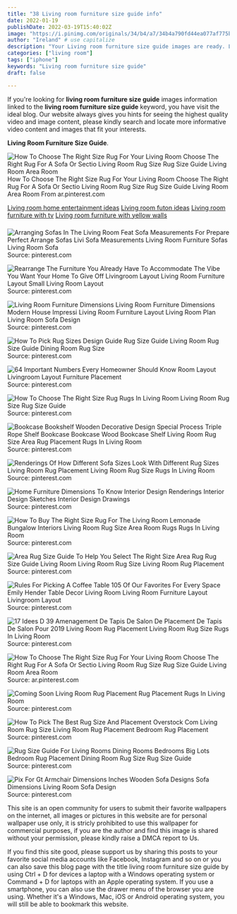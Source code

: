 ```yaml
---
title: "38 Living room furniture size guide info"
date: 2022-01-19
publishDate: 2022-03-19T15:40:02Z
image: "https://i.pinimg.com/originals/34/b4/a7/34b4a790fd44ea077af775b7bb3dda0d.jpg"
author: "Ireland" # use capitalize
description: "Your Living room furniture size guide images are ready. Living room furniture size guide are a topic that is being searched for and liked by netizens today. You can Download the Living room furniture size guide files here. Download all royalty-free vectors."
categories: ["living room"]
tags: ["iphone"]
keywords: "Living room furniture size guide"
draft: false

---
```


If you're looking for **living room furniture size guide** images information linked to the **living room furniture size guide** keyword, you have visit the ideal  blog.  Our website always  gives you  hints  for seeing  the highest  quality video and image  content, please kindly search and locate more informative video content and images  that fit your interests.

**Living Room Furniture Size Guide**. 

![How To Choose The Right Size Rug For Your Living Room Choose The Right Rug For A Sofa Or Sectio Living Room Rug Size Rug Size Guide Living Room Area Room](https://i.pinimg.com/originals/32/a4/94/32a4941f0272744717f273657f2bb821.png "How To Choose The Right Size Rug For Your Living Room Choose The Right Rug For A Sofa Or Sectio Living Room Rug Size Rug Size Guide Living Room Area Room")
How To Choose The Right Size Rug For Your Living Room Choose The Right Rug For A Sofa Or Sectio Living Room Rug Size Rug Size Guide Living Room Area Room From ar.pinterest.com

[Living room home entertainment ideas](/living-room-home-entertainment-ideas/)
[Living room futon ideas](/living-room-futon-ideas/)
[Living room furniture with tv](/living-room-furniture-with-tv/)
[Living room furniture with yellow walls](/living-room-furniture-with-yellow-walls/)



### 

 


![Arranging Sofas In The Living Room Feat Sofa Measurements For Prepare Perfect Arrange Sofas Livi Sofa Measurements Living Room Furniture Sofas Living Room Sofa](https://i.pinimg.com/736x/ee/c7/f4/eec7f4a7d9924dfd13f72bfdaf94216d.jpg "Arranging Sofas In The Living Room Feat Sofa Measurements For Prepare Perfect Arrange Sofas Livi Sofa Measurements Living Room Furniture Sofas Living Room Sofa")
Source: pinterest.com

 

![Rearrange The Furniture You Already Have To Accommodate The Vibe You Want Your Home To Give Off Livingroom Layout Living Room Furniture Layout Small Living Room Layout](https://i.pinimg.com/originals/87/92/80/87928074b9df8a6d33411e895d89d977.jpg "Rearrange The Furniture You Already Have To Accommodate The Vibe You Want Your Home To Give Off Livingroom Layout Living Room Furniture Layout Small Living Room Layout")
Source: pinterest.com

 

![Living Room Furniture Dimensions Living Room Furniture Dimensions Modern House Impressi Living Room Furniture Layout Living Room Plan Living Room Sofa Design](https://i.pinimg.com/736x/db/49/c8/db49c8d9ce72a5e295942429b343a93d.jpg "Living Room Furniture Dimensions Living Room Furniture Dimensions Modern House Impressi Living Room Furniture Layout Living Room Plan Living Room Sofa Design")
Source: pinterest.com

 

![How To Pick Rug Sizes Design Guide Rug Size Guide Living Room Rug Size Guide Dining Room Rug Size](https://i.pinimg.com/originals/03/d1/8d/03d18d03d73ff5921a8df1a7ebbd06af.jpg "How To Pick Rug Sizes Design Guide Rug Size Guide Living Room Rug Size Guide Dining Room Rug Size")
Source: pinterest.com

 

![64 Important Numbers Every Homeowner Should Know Room Layout Livingroom Layout Furniture Placement](https://i.pinimg.com/originals/ba/0e/48/ba0e486fb9a85d2a8ef16c0e3ea8cf42.jpg "64 Important Numbers Every Homeowner Should Know Room Layout Livingroom Layout Furniture Placement")
Source: pinterest.com

 

![How To Choose The Right Size Rug Rugs In Living Room Living Room Rug Size Rug Size Guide](https://i.pinimg.com/736x/a0/89/37/a08937bab9509aa675a4cef074c648f6--small-living-rooms-rug-size-living-room.jpg "How To Choose The Right Size Rug Rugs In Living Room Living Room Rug Size Rug Size Guide")
Source: pinterest.com

 

![Bookcase Bookshelf Wooden Decorative Design Special Process Triple Rope Shelf Bookcase Bookcase Wood Bookcase Shelf Living Room Rug Size Area Rug Placement Rugs In Living Room](https://i.pinimg.com/736x/83/51/6c/83516ce294ec7cadb7cbde7887b5b7eb.jpg "Bookcase Bookshelf Wooden Decorative Design Special Process Triple Rope Shelf Bookcase Bookcase Wood Bookcase Shelf Living Room Rug Size Area Rug Placement Rugs In Living Room")
Source: pinterest.com

 

![Renderings Of How Different Sofa Sizes Look With Different Rug Sizes Living Room Rug Placement Living Room Rug Size Rugs In Living Room](https://i.pinimg.com/originals/1b/73/aa/1b73aab4ab1d6f4dabf9abf637df0901.png "Renderings Of How Different Sofa Sizes Look With Different Rug Sizes Living Room Rug Placement Living Room Rug Size Rugs In Living Room")
Source: pinterest.com

 

![Home Furniture Dimensions To Know Interior Design Renderings Interior Design Sketches Interior Design Drawings](https://i.pinimg.com/736x/f9/58/74/f9587415d81af2655ac1cd75c23054d6.jpg "Home Furniture Dimensions To Know Interior Design Renderings Interior Design Sketches Interior Design Drawings")
Source: pinterest.com

 

![How To Buy The Right Size Rug For The Living Room Lemonade Bungalow Interiors Living Room Rug Size Area Room Rugs Rugs In Living Room](https://i.pinimg.com/736x/44/12/31/441231df81bb6566a51028d233691b3d.jpg "How To Buy The Right Size Rug For The Living Room Lemonade Bungalow Interiors Living Room Rug Size Area Room Rugs Rugs In Living Room")
Source: pinterest.com

 

![Area Rug Size Guide To Help You Select The Right Size Area Rug Rug Size Guide Living Room Living Room Rug Size Living Room Rug Placement](https://i.pinimg.com/originals/77/bf/28/77bf2847b7d89285055b697fff82dd4c.jpg "Area Rug Size Guide To Help You Select The Right Size Area Rug Rug Size Guide Living Room Living Room Rug Size Living Room Rug Placement")
Source: pinterest.com

 

![Rules For Picking A Coffee Table 105 Of Our Favorites For Every Space Emily Hender Table Decor Living Room Living Room Furniture Layout Livingroom Layout](https://i.pinimg.com/736x/77/6f/a0/776fa0fdc2f2dae6ee0abd979241d908.jpg "Rules For Picking A Coffee Table 105 Of Our Favorites For Every Space Emily Hender Table Decor Living Room Living Room Furniture Layout Livingroom Layout")
Source: pinterest.com

 

![17 Idees D 39 Amenagement De Tapis De Salon De Placement De Tapis De Salon Pour 2019 Living Room Rug Placement Living Room Rug Size Rugs In Living Room](https://i.pinimg.com/474x/00/44/32/00443288133ba1e9242ee1ee7511dda0.jpg "17 Idees D 39 Amenagement De Tapis De Salon De Placement De Tapis De Salon Pour 2019 Living Room Rug Placement Living Room Rug Size Rugs In Living Room")
Source: pinterest.com

 

![How To Choose The Right Size Rug For Your Living Room Choose The Right Rug For A Sofa Or Sectio Living Room Rug Size Rug Size Guide Living Room Area Room](https://i.pinimg.com/originals/32/a4/94/32a4941f0272744717f273657f2bb821.png "How To Choose The Right Size Rug For Your Living Room Choose The Right Rug For A Sofa Or Sectio Living Room Rug Size Rug Size Guide Living Room Area Room")
Source: ar.pinterest.com

 

![Coming Soon Living Room Rug Placement Rug Placement Rugs In Living Room](https://i.pinimg.com/736x/98/7c/a0/987ca082e17be768ab42880bce23c890--living-room-rugs-area-rugs-in-living-room-dos-and-donts.jpg "Coming Soon Living Room Rug Placement Rug Placement Rugs In Living Room")
Source: pinterest.com

 

![How To Pick The Best Rug Size And Placement Overstock Com Living Room Rug Size Living Room Rug Placement Bedroom Rug Placement](https://i.pinimg.com/736x/5e/1b/52/5e1b5276352463937eda266402afb9ab.jpg "How To Pick The Best Rug Size And Placement Overstock Com Living Room Rug Size Living Room Rug Placement Bedroom Rug Placement")
Source: pinterest.com

 

![Rug Size Guide For Living Rooms Dining Rooms Bedrooms Big Lots Bedroom Rug Placement Dining Room Rug Size Rug Size Guide](https://i.pinimg.com/originals/1b/e6/1b/1be61b1d0f6bdc2713ed8445277e1597.jpg "Rug Size Guide For Living Rooms Dining Rooms Bedrooms Big Lots Bedroom Rug Placement Dining Room Rug Size Rug Size Guide")
Source: pinterest.com

 

![Pix For Gt Armchair Dimensions Inches Wooden Sofa Designs Sofa Dimensions Living Room Sofa Design](https://i.pinimg.com/originals/34/b4/a7/34b4a790fd44ea077af775b7bb3dda0d.jpg "Pix For Gt Armchair Dimensions Inches Wooden Sofa Designs Sofa Dimensions Living Room Sofa Design")
Source: pinterest.com

 

This site is an open community for users to submit their favorite wallpapers on the internet, all images or pictures in this website are for personal wallpaper use only, it is stricly prohibited to use this wallpaper for commercial purposes, if you are the author and find this image is shared without your permission, please kindly raise a DMCA report to Us.

If you find this site good, please support us by sharing this posts to your favorite social media accounts like Facebook, Instagram and so on or you can also save this blog page with the title living room furniture size guide by using Ctrl + D for devices a laptop with a Windows operating system or Command + D for laptops with an Apple operating system. If you use a smartphone, you can also use the drawer menu of the browser you are using. Whether it's a Windows, Mac, iOS or Android operating system, you will still be able to bookmark this website.
